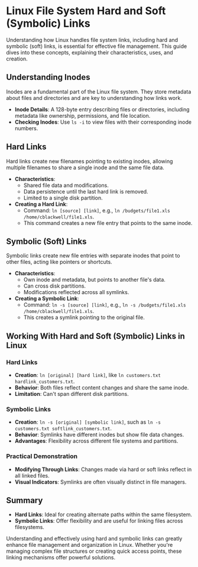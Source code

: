 # Linux File System Hard and Soft (Symbolic) Links

Understanding how Linux handles file system links, including hard and symbolic (soft) links, is essential for effective file management. This guide dives into these concepts, explaining their characteristics, uses, and creation.

## Understanding Inodes

Inodes are a fundamental part of the Linux file system. They store metadata about files and directories and are key to understanding how links work.

- **Inode Details**: A 128-byte entry describing files or directories, including metadata like ownership, permissions, and file location.
- **Checking Inodes**: Use `ls -i` to view files with their corresponding inode numbers.

## Hard Links

Hard links create new filenames pointing to existing inodes, allowing multiple filenames to share a single inode and the same file data.

- **Characteristics**:
  - Shared file data and modifications.
  - Data persistence until the last hard link is removed.
  - Limited to a single disk partition.
- **Creating a Hard Link**:
  - Command: `ln [source] [link]`, e.g., `ln /budgets/file1.xls /home/cblackwell/file1.xls`.
  - This command creates a new file entry that points to the same inode.

## Symbolic (Soft) Links

Symbolic links create new file entries with separate inodes that point to other files, acting like pointers or shortcuts.

- **Characteristics**:
  - Own inode and metadata, but points to another file's data.
  - Can cross disk partitions.
  - Modifications reflected across all symlinks.
- **Creating a Symbolic Link**:
  - Command: `ln -s [source] [link]`, e.g., `ln -s /budgets/file1.xls /home/cblackwell/file1.xls`.
  - This creates a symlink pointing to the original file.

## Working With Hard and Soft (Symbolic) Links in Linux

### Hard Links

- **Creation**: `ln [original] [hard link]`, like `ln customers.txt hardlink_customers.txt`.
- **Behavior**: Both files reflect content changes and share the same inode.
- **Limitation**: Can't span different disk partitions.

### Symbolic Links

- **Creation**: `ln -s [original] [symbolic link]`, such as `ln -s customers.txt softlink_customers.txt`.
- **Behavior**: Symlinks have different inodes but show file data changes.
- **Advantages**: Flexibility across different file systems and partitions.

### Practical Demonstration

- **Modifying Through Links**: Changes made via hard or soft links reflect in all linked files.
- **Visual Indicators**: Symlinks are often visually distinct in file managers.

## Summary

- **Hard Links**: Ideal for creating alternate paths within the same filesystem.
- **Symbolic Links**: Offer flexibility and are useful for linking files across filesystems.

Understanding and effectively using hard and symbolic links can greatly enhance file management and organization in Linux. Whether you're managing complex file structures or creating quick access points, these linking mechanisms offer powerful solutions.
